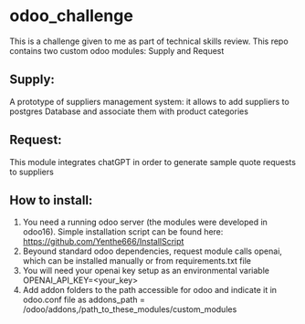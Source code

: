 # odoo_challenge

This is a challenge given to me as part of technical skills review.
This repo contains two custom odoo modules: Supply and Request

## Supply:
A prototype of suppliers management system: it allows to add suppliers to postgres Database and associate them with product categories

## Request:
This module integrates chatGPT in order to generate sample quote requests to suppliers

## How to install:
1) You need a running odoo server (the modules were developed in odoo16). Simple installation script can be found here:
    https://github.com/Yenthe666/InstallScript
2) Beyound standard odoo dependencies, request module calls openai, which can be installed manually or from requirements.txt file
3) You will need your openai key setup as an environmental variable OPENAI_API_KEY=<your_key> 
4) Add addon folders to the path accessible for odoo and indicate it in odoo.conf file as
   addons_path = /odoo/addons,/path_to_these_modules/custom_modules
